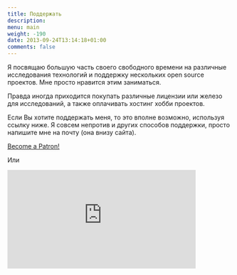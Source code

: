 ```yaml
---
title: Поддержать
description: 
menu: main
weight: -190
date: 2013-09-24T13:14:18+01:00
comments: false
---
```


Я посвящаю большую часть своего свободного времени на различные исследования технологий и поддержку нескольких open source проектов. Мне просто нравится этим заниматься. 

Правда иногда приходится покупать различные лицензии или железо для исследований, а также оплачивать хостинг хобби проектов.

Если Вы хотите поддержать меня, то это вполне возможно, используя ссылку ниже. Я совсем непротив и других способов поддержки, просто напишите мне на почту (она внизу сайта).

<a href="https://www.patreon.com/bePatron?u=11732578" data-patreon-widget-type="become-patron-button">Become a Patron!</a><script async src="https://c6.patreon.com/becomePatronButton.bundle.js"></script>

Или

<iframe src="https://money.yandex.ru/quickpay/shop-widget?writer=seller&targets=%D0%A2%D0%B0%D0%BA%20%D0%B4%D0%B5%D1%80%D0%B6%D0%B0%D1%82%D1%8C&targets-hint=&default-sum=100&button-text=14&hint=&successURL=https%3A%2F%2Fdernasherbrezon.com&quickpay=shop&account=41001464436360" width="423" height="222" frameborder="0" allowtransparency="true" scrolling="no"></iframe>
